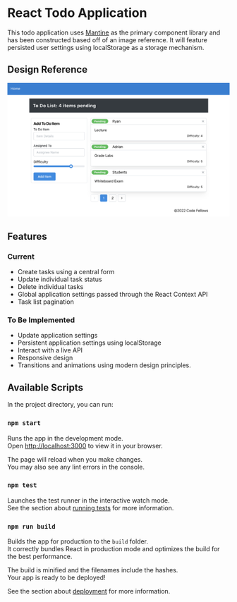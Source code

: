 # React Todo Application

This todo application uses [Mantine](https://mantine.dev/) as the primary component library and has been constructed based off of an image reference. It will feature persisted user settings using localStorage as a storage mechanism.

## Design Reference

![Reference](comp.png)

## Features

### Current

- Create tasks using a central form
- Update individual task status
- Delete individual tasks
- Global application settings passed through the React Context API
- Task list pagination

### To Be Implemented

- Update application settings
- Persistent application settings using localStorage
- Interact with a live API
- Responsive design
- Transitions and animations using modern design principles.

## Available Scripts

In the project directory, you can run:

### `npm start`

Runs the app in the development mode.\
Open [http://localhost:3000](http://localhost:3000) to view it in your browser.

The page will reload when you make changes.\
You may also see any lint errors in the console.

### `npm test`

Launches the test runner in the interactive watch mode.\
See the section about [running tests](https://facebook.github.io/create-react-app/docs/running-tests) for more information.

### `npm run build`

Builds the app for production to the `build` folder.\
It correctly bundles React in production mode and optimizes the build for the best performance.

The build is minified and the filenames include the hashes.\
Your app is ready to be deployed!

See the section about [deployment](https://facebook.github.io/create-react-app/docs/deployment) for more information.
